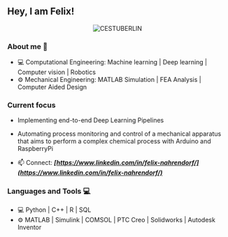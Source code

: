 ## Hey, I am Felix!

<!--
**FelixNahrendorf/FelixNahrendorf** is a ✨ _special_ ✨ repository because its `README.md` (this file) appears on your GitHub profile.

Here are some ideas to get you started:

- 🔭 I’m currently working on ...
- 🌱 I’m currently learning ...
- 👯 I’m looking to collaborate on ...
- 🤔 I’m looking for help with ...
- 💬 Ask me about ...
-  How to reach me: ...
- 😄 Pronouns: ...
- ⚡ Fun fact: ...
-->


<p align="center"><img src="https://www.static.tu.berlin/fileadmin/www/_processed_/8/a/csm_MSc_Computational_Engineering_Science_c5af07f8ff.jpg" alt="CESTUBERLIN" border="0"></p>


### About me :dart:

- 💻 Computational Engineering: Machine learning | Deep learning | Computer vision | Robotics
- ⚙️ Mechanical Engineering: MATLAB Simulation | FEA Analysis | Computer Aided Design

### Current focus

- Implementing end-to-end Deep Learning Pipelines
- Automating process monitoring and control of a mechanical apparatus that aims to perform a complex chemical process with Arduino and RaspberryPi

- 📫 Connect: **_[https://www.linkedin.com/in/felix-nahrendorf/](https://www.linkedin.com/in/felix-nahrendorf/)_**


### Languages and Tools :computer:

- 💻 Python | C++ | R | SQL
- ⚙️ MATLAB | Simulink | COMSOL | PTC Creo | Solidworks | Autodesk Inventor

